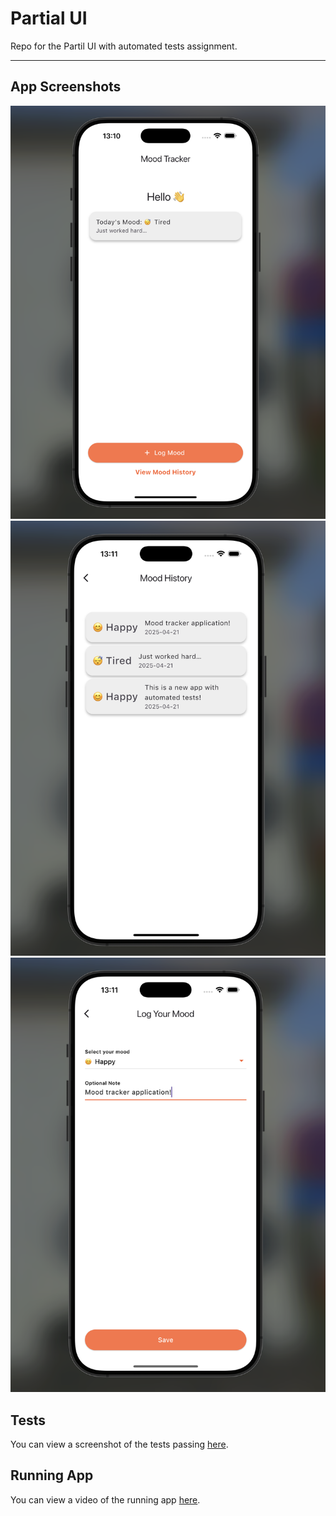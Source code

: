 # Partial UI

Repo for the Partil UI with automated tests assignment.

---

## App Screenshots

![Home Screen](screenshots/home_screen.png)
![Settings Screen](screenshots/mood_history_screen.png)
![Profile Screen](screenshots/log_mood_screen.png)

## Tests

You can view a screenshot of the tests passing [here](screenshots/Tests.png).

## Running App

You can view a video of the running app [here](screenshots/screen_recording.mp4).